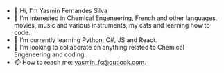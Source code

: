 - 👋 Hi, I’m Yasmin Fernandes Silva
- 👀 I’m interested in Chemical Engeneering, French and other languages, movies, music and various instruments, my cats and learning how to code.
- 🌱 I’m currently learning  Python, C#, JS and React.
- 💞️ I’m looking to collaborate on anything related to Chemical Engeneering and coding.
- 📫 How to reach me: yasmin_fs@outlook.com.

<!---
yasminfs/yasminfs is a ✨ special ✨ repository because its `README.md` (this file) appears on your GitHub profile.
You can click the Preview link to take a look at your changes.
--->
